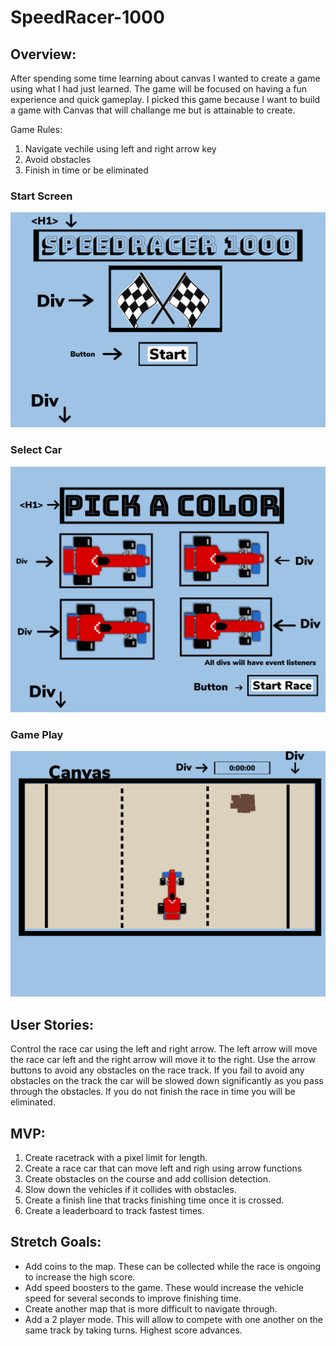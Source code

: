 # SpeedRacer-1000

## Overview:
After spending some time learning about canvas I wanted to create a game using what I had just learned. The game will be focused on having a fun experience and quick gameplay. I picked this game because I want to build a game with Canvas that will challange me but is attainable to create. 

Game Rules:
1. Navigate vechile using left and right arrow key
1. Avoid obstacles 
1. Finish in time or be eliminated 



### Start Screen
![screenshot start](images/Screen1.JPG)

### Select Car
![screenshot Select Car](images/Screen2.JPG)

### Game Play
![screenshot Game Play](images/IMG_0192.JPG)




## User Stories:
Control the race car using the left and right arrow. The left arrow will move the race car left and the right arrow will move it to the right. Use the arrow buttons to avoid any obstacles on the race track. If you fail to avoid any obstacles on the track the car will be slowed down significantly as you pass through the obstacles. If you do not finish the race in time you will be eliminated. 



## MVP:
1. Create racetrack with a pixel limit for length. 
1. Create a race car that can move left and righ using arrow functions
1. Create obstacles on the course and add collision detection. 
1. Slow down the vehicles if it collides with obstacles.
1. Create a finish line that tracks finishing time once it is crossed. 
1. Create a leaderboard to track fastest times. 


## Stretch Goals:
* Add coins to the map. These can be collected while the race is ongoing to increase the high score. 
* Add speed boosters to the game. These would increase the vehicle speed for several seconds to improve finishing time.
* Create another map that is more difficult to navigate through. 
* Add a 2 player mode. This will allow to compete with one another on the same track by taking turns. Highest score advances.


